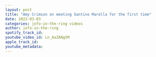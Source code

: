 ```yaml
---
layout: post
title: "Amy Crimson on meeting Santino Marella for the first time"
date: 2022-03-03
categories: jofo-in-the-ring videos
author: jofo-in-the-ring
spotify_track_id: 
youtube_video_id: Ln_AaZANgSM
apple_track_id: 
youtube_metadata: 
---
```

